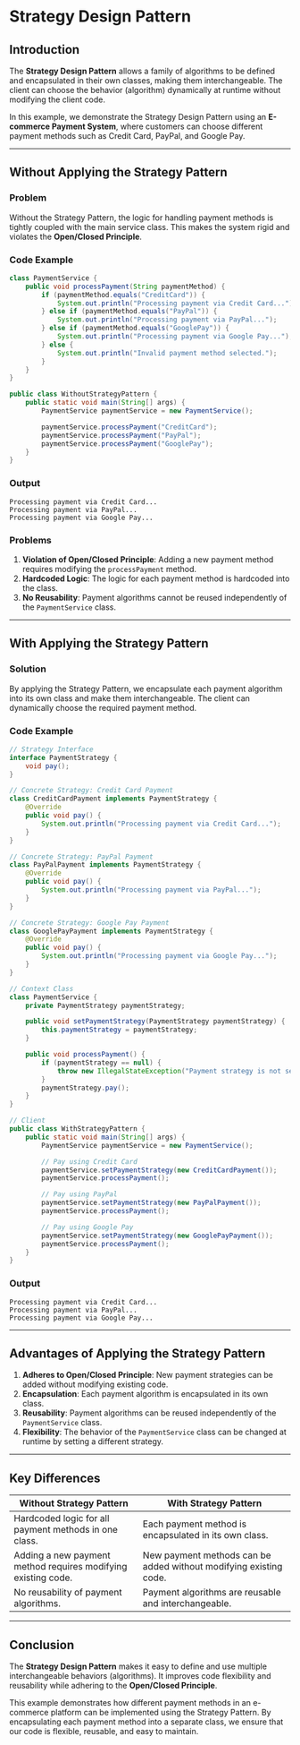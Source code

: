 # Strategy Design Pattern

## Introduction
The **Strategy Design Pattern** allows a family of algorithms to be defined and encapsulated in their own classes, making them interchangeable. The client can choose the behavior (algorithm) dynamically at runtime without modifying the client code.

In this example, we demonstrate the Strategy Design Pattern using an **E-commerce Payment System**, where customers can choose different payment methods such as Credit Card, PayPal, and Google Pay.

---

## Without Applying the Strategy Pattern

### Problem
Without the Strategy Pattern, the logic for handling payment methods is tightly coupled with the main service class. This makes the system rigid and violates the **Open/Closed Principle**.

### Code Example
```java
class PaymentService {
    public void processPayment(String paymentMethod) {
        if (paymentMethod.equals("CreditCard")) {
            System.out.println("Processing payment via Credit Card...");
        } else if (paymentMethod.equals("PayPal")) {
            System.out.println("Processing payment via PayPal...");
        } else if (paymentMethod.equals("GooglePay")) {
            System.out.println("Processing payment via Google Pay...");
        } else {
            System.out.println("Invalid payment method selected.");
        }
    }
}

public class WithoutStrategyPattern {
    public static void main(String[] args) {
        PaymentService paymentService = new PaymentService();

        paymentService.processPayment("CreditCard");
        paymentService.processPayment("PayPal");
        paymentService.processPayment("GooglePay");
    }
}
```

### Output
```
Processing payment via Credit Card...
Processing payment via PayPal...
Processing payment via Google Pay...
```

### Problems
1. **Violation of Open/Closed Principle**: Adding a new payment method requires modifying the `processPayment` method.
2. **Hardcoded Logic**: The logic for each payment method is hardcoded into the class.
3. **No Reusability**: Payment algorithms cannot be reused independently of the `PaymentService` class.

---

## With Applying the Strategy Pattern

### Solution
By applying the Strategy Pattern, we encapsulate each payment algorithm into its own class and make them interchangeable. The client can dynamically choose the required payment method.

### Code Example
```java
// Strategy Interface
interface PaymentStrategy {
    void pay();
}

// Concrete Strategy: Credit Card Payment
class CreditCardPayment implements PaymentStrategy {
    @Override
    public void pay() {
        System.out.println("Processing payment via Credit Card...");
    }
}

// Concrete Strategy: PayPal Payment
class PayPalPayment implements PaymentStrategy {
    @Override
    public void pay() {
        System.out.println("Processing payment via PayPal...");
    }
}

// Concrete Strategy: Google Pay Payment
class GooglePayPayment implements PaymentStrategy {
    @Override
    public void pay() {
        System.out.println("Processing payment via Google Pay...");
    }
}

// Context Class
class PaymentService {
    private PaymentStrategy paymentStrategy;

    public void setPaymentStrategy(PaymentStrategy paymentStrategy) {
        this.paymentStrategy = paymentStrategy;
    }

    public void processPayment() {
        if (paymentStrategy == null) {
            throw new IllegalStateException("Payment strategy is not set.");
        }
        paymentStrategy.pay();
    }
}

// Client
public class WithStrategyPattern {
    public static void main(String[] args) {
        PaymentService paymentService = new PaymentService();

        // Pay using Credit Card
        paymentService.setPaymentStrategy(new CreditCardPayment());
        paymentService.processPayment();

        // Pay using PayPal
        paymentService.setPaymentStrategy(new PayPalPayment());
        paymentService.processPayment();

        // Pay using Google Pay
        paymentService.setPaymentStrategy(new GooglePayPayment());
        paymentService.processPayment();
    }
}
```

### Output
```
Processing payment via Credit Card...
Processing payment via PayPal...
Processing payment via Google Pay...
```

---

## Advantages of Applying the Strategy Pattern
1. **Adheres to Open/Closed Principle**: New payment strategies can be added without modifying existing code.
2. **Encapsulation**: Each payment algorithm is encapsulated in its own class.
3. **Reusability**: Payment algorithms can be reused independently of the `PaymentService` class.
4. **Flexibility**: The behavior of the `PaymentService` class can be changed at runtime by setting a different strategy.

---

## Key Differences

| Without Strategy Pattern                      | With Strategy Pattern                      |
|-----------------------------------------------|--------------------------------------------|
| Hardcoded logic for all payment methods in one class. | Each payment method is encapsulated in its own class. |
| Adding a new payment method requires modifying existing code. | New payment methods can be added without modifying existing code. |
| No reusability of payment algorithms.         | Payment algorithms are reusable and interchangeable. |

---

## Conclusion
The **Strategy Design Pattern** makes it easy to define and use multiple interchangeable behaviors (algorithms). It improves code flexibility and reusability while adhering to the **Open/Closed Principle**.

This example demonstrates how different payment methods in an e-commerce platform can be implemented using the Strategy Pattern. By encapsulating each payment method into a separate class, we ensure that our code is flexible, reusable, and easy to maintain.
